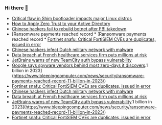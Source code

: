 ### Hi there 👋

<!--START_SECTION:feed-->
* [Critical flaw in Shim bootloader impacts major Linux distros](https://www.bleepingcomputer.com/news/security/critical-flaw-in-shim-bootloader-impacts-major-linux-distros/)
* [How to Apply Zero Trust to your Active Directory](https://www.bleepingcomputer.com/news/security/how-to-apply-zero-trust-to-your-active-directory/)
* [Chinese hackers fail to rebuild botnet after FBI takedown](https://www.bleepingcomputer.com/news/security/chinese-hackers-fail-to-rebuild-botnet-after-fbi-takedown/)
* [Ransomware payments reached record * [Ransomware payments reached record * [Fortinet snafu: Critical FortiSIEM CVEs are duplicates, issued in error](https://www.bleepingcomputer.com/news/security/fortinet-snafu-critical-fortisiem-cves-are-duplicates-issued-in-error/)
* [Chinese hackers infect Dutch military network with malware](https://www.bleepingcomputer.com/news/security/chinese-hackers-infect-dutch-military-network-with-malware/)
* [Data breach at French healthcare services firm puts millions at risk](https://www.bleepingcomputer.com/news/security/data-breach-at-french-healthcare-services-firm-puts-millions-at-risk/)
* [JetBrains warns of new TeamCity auth bypass vulnerability](https://www.bleepingcomputer.com/news/security/jetbrains-warns-of-new-teamcity-auth-bypass-vulnerability/)
* [Google says spyware vendors behind most zero-days it discovers](https://www.bleepingcomputer.com/news/security/google-says-spyware-vendors-behind-most-zero-days-it-discovers/).1 billion in 2023](https://www.bleepingcomputer.com/news/security/ransomware-payments-reached-record-11-billion-in-2023/)
* [Fortinet snafu: Critical FortiSIEM CVEs are duplicates, issued in error](https://www.bleepingcomputer.com/news/security/fortinet-snafu-critical-fortisiem-cves-are-duplicates-issued-in-error/)
* [Chinese hackers infect Dutch military network with malware](https://www.bleepingcomputer.com/news/security/chinese-hackers-infect-dutch-military-network-with-malware/)
* [Data breach at French healthcare services firm puts millions at risk](https://www.bleepingcomputer.com/news/security/data-breach-at-french-healthcare-services-firm-puts-millions-at-risk/)
* [JetBrains warns of new TeamCity auth bypass vulnerability](https://www.bleepingcomputer.com/news/security/jetbrains-warns-of-new-teamcity-auth-bypass-vulnerability/).1 billion in 2023](https://www.bleepingcomputer.com/news/security/ransomware-payments-reached-record-11-billion-in-2023/)
* [Fortinet snafu: Critical FortiSIEM CVEs are duplicates, issued in error](https://www.bleepingcomputer.com/news/security/fortinet-snafu-critical-fortisiem-cves-are-duplicates-issued-in-error/)
<!--END_SECTION:feed-->

<!--
**frankenk/frankenk** is a ✨ _special_ ✨ repository because its `README.md` (this file) appears on your GitHub profile.

Here are some ideas to get you started:

- 🔭 I’m currently working on ...
- 🌱 I’m currently learning ...
- 👯 I’m looking to collaborate on ...
- 🤔 I’m looking for help with ...
- 💬 Ask me about ...
- 📫 How to reach me: ...
- 😄 Pronouns: ...
- ⚡ Fun fact: ...
-->



